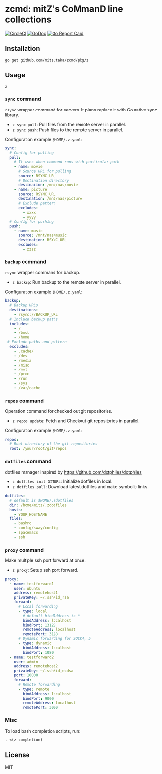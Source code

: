 # zcmd: mitZ's CoMmanD line collections

[![CircleCI](https://circleci.com/gh/mitsutaka/zcmd.svg?style=svg)](https://circleci.com/gh/mitsutaka/zcmd)
[![GoDoc](https://godoc.org/github.com/mitsutaka/zcmd?status.svg)](https://godoc.org/github.com/mitsutaka/zcmd)
[![Go Report Card](https://goreportcard.com/badge/github.com/mitsutaka/zcmd)](https://goreportcard.com/report/github.com/mitsutaka/zcmd)

## Installation

```console
go get github.com/mitsutaka/zcmd/pkg/z
```

## Usage

```console
z
```

### `sync` command

`rsync` wrapper command for servers. It plans replace it with Go native sync library.

- `z sync pull`: Pull files from the remote server in parallel.
- `z sync push`: Push files to the remote server in parallel.

Configuration example `$HOME/.z.yaml`:

```yaml
sync:
  # Config for pulling
  pull:
    # It uses when command runs with particular path
    - name: movie
      # Source URL for pulling
      source: RSYNC_URL
      # Destination directory
      destination: /mnt/nas/movie
    - name: picture
      source: RSYNC_URL
      destination: /mnt/nas/picture
      # Exclude pattern
      excludes:
        - xxxx
        - yyyy
  # Config for pushing
  push:
    - name: music
      source: /mnt/nas/music
      destination: RSYNC_URL
      excludes:
        - zzzz
```

### `backup` command

`rsync` wrapper command for backup.

- `z backup`: Run backup to the remote server in parallel.

Configuration example `$HOME/.z.yaml`:

```yaml
backup:
  # Backup URLs
  destinations:
    - rsync://BACKUP_URL
  # Include backup paths
  includes:
    - /
    - /boot
    - /home
 # Exclude paths and pattern
  excludes:
    - .cache/
    - /dev
    - /media
    - /misc
    - /mnt
    - /proc
    - /run
    - /sys
    - /var/cache
```

### `repos` command

Operation command for checked out git repositories.

- `z repos update`: Fetch and Checkout git repositories in parallel.

Configuration example `$HOME/.z.yaml`:

```yaml
repos:
  # Root directory of the git repositories
  root: /your/root/git/repos
```

### `dotfiles` command

dotfiles manager inspired by https://github.com/dotphiles/dotphiles

- `z dotfiles init GITURL`: Initialize dotfiles in local.
- `z dotfiles pull`: Download latest dotfiles and make symbolic links.

```yaml
dotfiles:
  # default is $HOME/.zdotfiles
  dir: /home/mitz/.zdotfiles
  hosts:
    - YOUR_HOSTNAME
  files:
    - bashrc
    - config/sway/config
    - spacemacs
    - ssh
```

### `proxy` command

Make multiple ssh port forward at once.

- `z proxy`: Setup ssh port forward.

```yaml
proxy:
  - name: testforward1
    user: ubuntu
    address: remotehost1
    privateKey: ~/.ssh/id_rsa
    forward:
      # Local forwarding
      - type: local
        # default bindAddress is *
        bindAddress: localhost
        bindPort: 13128
        remoteAddress: localhost
        remotePort: 3128
      # Dynamic forwarding for SOCK4, 5
      - type: dynamic
        bindAddress: localhost
        bindPort: 1080
  - name: testforward2
    user: admin
    address: remotehost2
    privateKey: ~/.ssh/id_ecdsa
    port: 10000
    forward:
      # Remote forwarding
      - type: remote
        bindAddress: localhost
        bindPort: 9000
        remoteAddress: localhost
        remotePort: 3000
```

### Misc

To load bash completion scripts, run:

```console
. <(z completion)
```

## License

MIT
